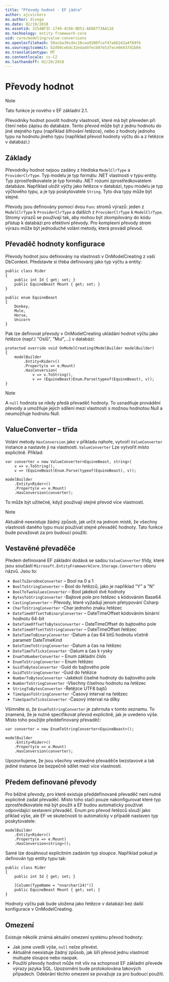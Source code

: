 ```yaml
---
title: "Převody hodnot - EF jádra"
author: ajcvickers
ms.author: divega
ms.date: 02/19/2018
ms.assetid: 3154BF3C-1749-4C60-8D51-AE86773AA116
ms.technology: entity-framework-core
uid: core/modeling/value-conversions
ms.openlocfilehash: 50acba39cdec16caa9300fcaf47ab6242a4f69fb
ms.sourcegitcommit: b2d94cebdc32edad4fecb07e53fece66437d1b04
ms.translationtype: MT
ms.contentlocale: cs-CZ
ms.lasthandoff: 02/28/2018
---
```

# <a name="value-conversions"></a>Převody hodnot

> [!NOTE]  
> Tato funkce je nového v EF základní 2.1.

Převodníky hodnot povolit hodnoty vlastností, které má být převeden při čtení nebo zápisu do databáze. Tento převod může být z jednu hodnotu do jiné stejného typu (například šifrování řetězce), nebo z hodnoty jednoho typu na hodnotu jiného typu (například převod hodnoty výčtu do a z řetězce v databázi.)

## <a name="fundamentals"></a>Základy

Převodníky hodnot nejsou zadány z hlediska `ModelClrType` a `ProviderClrType`. Typ modelu je typ formátu .NET vlastnosti v typu entity. Typ zprostředkovatele je typ formátu .NET rozumí zprostředkovatelem databáze. Například uložit výčty jako řetězce v databázi, typu modelu je typ výčtového typu, a je typ poskytovatele `String`. Tyto dva typy může být stejné.

Převody jsou definovány pomocí dvou `Func` stromů výrazů: jeden z `ModelClrType` k `ProviderClrType` a dalších z `ProviderClrType` k `ModelClrType`. Stromy výrazů se používají tak, aby mohou být zkompilovány do kódu přístup k databázi pro efektivní převody. Pro komplexní převody strom výrazu může být jednoduché volání metody, která provádí převod.

## <a name="configuring-a-value-converter"></a>Převaděč hodnoty konfigurace

Převody hodnot jsou definovány na vlastnosti v OnModelCreating z vaší DbContext. Představte si třeba definovaný jako typ výčtu a entity:
```Csharp
public class Rider
{
    public int Id { get; set; }
    public EquineBeast Mount { get; set; }
}

public enum EquineBeast
{
    Donkey,
    Mule,
    Horse,
    Unicorn
}
```
Pak lze definovat převody v OnModelCreating ukládání hodnot výčtu jako řetězce (např.) "Oslů", "Mul",...) v databázi:
```Csharp
protected override void OnModelCreating(ModelBuilder modelBuilder)
{
    modelBuilder
        .Entity<Rider>()
        .Property(e => e.Mount)
        .HasConversion(
            v => v.ToString(),
            v => (EquineBeast)Enum.Parse(typeof(EquineBeast), v));
}
```
> [!NOTE]  
> A `null` hodnota se nikdy předá převaděč hodnoty. To usnadňuje provádění převody a umožňuje jejich sdílení mezi vlastnosti s možnou hodnotou Null a neumožňuje hodnotu Null.

## <a name="the-valueconverter-class"></a>ValueConverter – třída

Volání metody `HasConversion` jako v příkladu nahoře, vytvoří `ValueConverter` instance a nastavte ji na vlastnosti. `ValueConverter` Lze vytvořit místo explicitně. Příklad:
```Csharp
var converter = new ValueConverter<EquineBeast, string>(
    v => v.ToString(),
    v => (EquineBeast)Enum.Parse(typeof(EquineBeast), v));

modelBuilder
    .Entity<Rider>()
    .Property(e => e.Mount)
    .HasConversion(converter);
```
To může být užitečné, když používají stejné převod více vlastností.

> [!NOTE]  
> Aktuálně neexistuje žádný způsob, jak určit na jednom místě, že všechny vlastnosti daného typu musí používat stejné převaděč hodnoty. Tato funkce bude považovat za pro budoucí použití.

## <a name="built-in-converters"></a>Vestavěné převaděče

Předem definované EF základní dodává se sadou `ValueConverter` třídy, které jsou součástí `Microsoft.EntityFrameworkCore.Storage.Converters` oboru názvů. Jsou to:
* `BoolToZeroOneConverter` – Bool na 0 a 1
* `BoolToStringConverter` – Bool do řetězců, jako je například "Y" a "N"
* `BoolToTwoValuesConverter` – Bool jakékoli dvě hodnoty
* `BytesToStringConverter` -Bajtové pole pro řetězec s kódováním Base64
* `CastingConverter` – Převody, které vyžadují jenom přetypování Csharp
* `CharToStringConverter` -Char jednoho znaku řetězec
* `DateTimeOffsetToBinaryConverter` – DateTimeOffset kódováním binární hodnotu 64-bit
* `DateTimeOffsetToBytesConverter` – DateTimeOffset do bajtového pole
* `DateTimeOffsetToStringConverter` – DateTimeOffset řetězec
* `DateTimeToBinaryConverter` -Datum a čas 64 bitů hodnotu včetně parametr DateTimeKind
* `DateTimeToStringConverter` -Datum a čas na řetězec
* `DateTimeToTicksConverter` -Datum a čas k rysky
* `EnumToNumberConverter` – Enum základní číslo
* `EnumToStringConverter` – Enum řetězec
* `GuidToBytesConverter` -Guid do bajtového pole
* `GuidToStringConverter` -Guid do řetězce
* `NumberToBytesConverter` -Jakékoli číselné hodnoty do bajtového pole
* `NumberToStringConverter` -Všechny číselnou hodnotu na řetězec
* `StringToBytesConverter` -Řetězce UTF8 bajtů
* `TimeSpanToStringConverter` -Časový interval na řetězec
* `TimeSpanToTicksConverter` -Časový interval na dílky

Všimněte si, že `EnumToStringConverter` je zahrnuta v tomto seznamu. To znamená, že je nutné specifikovat převod explicitně, jak je uvedeno výše. Místo toho použijte předdefinovaný převaděč:
```Csharp
var converter = new EnumToStringConverter<EquineBeast>();

modelBuilder
    .Entity<Rider>()
    .Property(e => e.Mount)
    .HasConversion(converter);
```
Upozorňujeme, že jsou všechny vestavěné převaděče bezstavové a tak jediné instance lze bezpečně sdílet mezi více vlastností.

## <a name="pre-defined-conversions"></a>Předem definované převody

Pro běžné převody, pro které existuje předdefinované převaděč není nutné explicitně zadat převaděč. Místo toho stačí pouze nakonfigurovat které typ zprostředkovatele má být použit a EF budou automaticky používat odpovídající sestavení převaděč. Enum pro převod řetězců slouží jako příklad výše, ale EF ve skutečnosti to automaticky v případě nastaven typ poskytovatele:
```Csharp
modelBuilder
    .Entity<Rider>()
    .Property(e => e.Mount)
    .HasConversion<string>();
```
Samé lze dosáhnout explicitním zadáním typ sloupce. Například pokud je definován typ entity typu tak:
```Csharp
public class Rider
{
    public int Id { get; set; }

    [Column(TypeName = "nvarchar(24)")]
    public EquineBeast Mount { get; set; }
}
```
Hodnoty výčtu pak bude uložena jako řetězce v databázi bez další konfigurace v OnModelCreating.

## <a name="limitations"></a>Omezení

Existuje několik známá aktuální omezení systému převod hodnoty:
* Jak jsme uvedli výše, `null` nelze převést.
* Aktuálně neexistuje žádný způsob, jak šíří převod jednu vlastnost multuple sloupce nebo naopak.
* Použití převody hodnot může mít vliv na schopnost EF základní převede výrazy jazyka SQL. Upozornění bude protokolována takových případech.
Odebrání těchto omezení se považuje za pro budoucí použití.
